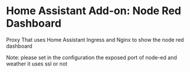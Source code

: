 # Home Assistant Add-on: Node Red Dashboard

Proxy That uses Home Assistant Ingress and Nginx to show the node red dashboard

Note: please set in the configuration the exposed port of node-ed and weather it uses ssl or not
